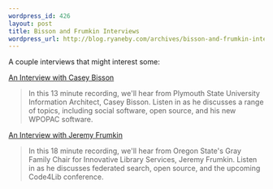 ```yaml
--- 
wordpress_id: 426
layout: post
title: Bisson and Frumkin Interviews
wordpress_url: http://blog.ryaneby.com/archives/bisson-and-frumkin-interviews/
---
```

A couple interviews that might interest some:

<a href="http://connect.educause.edu/blog/mpasiewicz/an_interview_with_casey_bisson/15365?time=1166372757">An Interview with Casey Bisson</a>

<blockquote>In this 13 minute recording, we'll hear from Plymouth State University Information Architect, Casey Bisson.  Listen in as he discusses a range of topics, including social software, open source, and his new WPOPAC software.</blockquote>

<a href="http://connect.educause.edu/blog/mpasiewicz/an_interview_with_jeremy_frumkin/15366">An Interview with Jeremy Frumkin</a>

<blockquote>In this 18 minute recording, we'll hear from Oregon State's Gray Family Chair for Innovative Library Services, Jeremy Frumkin.  Listen in as he discusses federated search, open source, and the upcoming Code4Lib conference.</blockquote>
